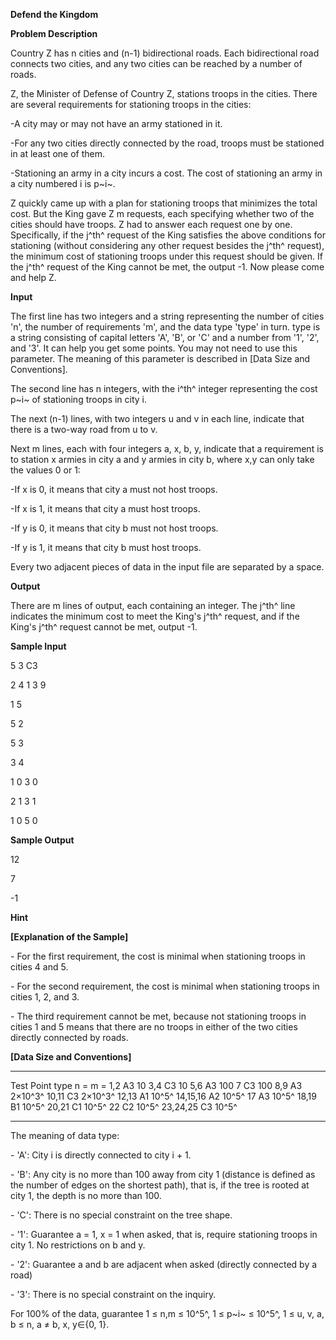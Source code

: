 **Defend the Kingdom**

**Problem Description**

Country Z has n cities and (n-1) bidirectional roads. Each bidirectional road connects two cities, and any two cities can be reached by a number of roads.

Z, the Minister of Defense of Country Z, stations troops in the cities. There are several requirements for stationing troops in the cities:

-A city may or may not have an army stationed in it.

-For any two cities directly connected by the road, troops must be stationed in at least one of them.

-Stationing an army in a city incurs a cost. The cost of stationing an army in a city numbered i is p~i~.

Z quickly came up with a plan for stationing troops that minimizes the total cost. But the King gave Z m requests, each specifying whether two of the cities should have troops. Z had to answer each request one by one. Specifically, if the j^th^ request of the King satisfies the above conditions for stationing (without considering any other request besides the j^th^ request), the minimum cost of stationing troops under this request should be given. If the j^th^ request of the King cannot be met, the output -1. Now please come and help Z.

**Input**

The first line has two integers and a string representing the number of cities 'n', the number of requirements 'm', and the data type 'type' in turn. type is a string consisting of capital letters 'A', 'B', or 'C' and a number from '1', '2', and '3'. It can help you get some points. You may not need to use this parameter. The meaning of this parameter is described in \[Data Size and Conventions\].

The second line has n integers, with the i^th^ integer representing the cost p~i~ of stationing troops in city i.

The next (n-1) lines, with two integers u and v in each line, indicate that there is a two-way road from u to v.

Next m lines, each with four integers a, x, b, y, indicate that a requirement is to station x armies in city a and y armies in city b, where x,y can only take the values 0 or 1:

-If x is 0, it means that city a must not host troops.

-If x is 1, it means that city a must host troops.

-If y is 0, it means that city b must not host troops.

-If y is 1, it means that city b must host troops.

Every two adjacent pieces of data in the input file are separated by a space.

**Output**

There are m lines of output, each containing an integer. The j^th^ line indicates the minimum cost to meet the King's j^th^ request, and if the King's j^th^ request cannot be met, output -1.

**Sample Input**

5 3 C3

2 4 1 3 9

1 5

5 2

5 3

3 4

1 0 3 0

2 1 3 1

1 0 5 0

**Sample Output**

12

7

-1

**Hint**

**\[Explanation of the Sample\]**

\- For the first requirement, the cost is minimal when stationing troops in cities 4 and 5.

\- For the second requirement, the cost is minimal when stationing troops in cities 1, 2, and 3.

\- The third requirement cannot be met, because not stationing troops in cities 1 and 5 means that there are no troops in either of the two cities directly connected by roads.

**\[Data Size and Conventions\]**

  ------------ ------ ---------
  Test Point   type   n = m =
  1,2          A3     10
  3,4          C3     10
  5,6          A3     100
  7            C3     100
  8,9          A3     2×10^3^
  10,11        C3     2×10^3^
  12,13        A1     10^5^
  14,15,16     A2     10^5^
  17           A3     10^5^
  18,19        B1     10^5^
  20,21        C1     10^5^
  22           C2     10^5^
  23,24,25     C3     10^5^
  ------------ ------ ---------

The meaning of data type:

\- 'A': City i is directly connected to city i + 1.

\- 'B': Any city is no more than 100 away from city 1 (distance is defined as the number of edges on the shortest path), that is, if the tree is rooted at city 1, the depth is no more than 100.

\- 'C': There is no special constraint on the tree shape.

\- '1': Guarantee a = 1, x = 1 when asked, that is, require stationing troops in city 1. No restrictions on b and y.

\- '2': Guarantee a and b are adjacent when asked (directly connected by a road)

\- '3': There is no special constraint on the inquiry.

For 100% of the data, guarantee 1 ≤ n,m ≤ 10^5^, 1 ≤ p~i~ ≤ 10^5^, 1 ≤ u, v, a, b ≤ n, a ≠ b, x, y∈{0, 1}.
